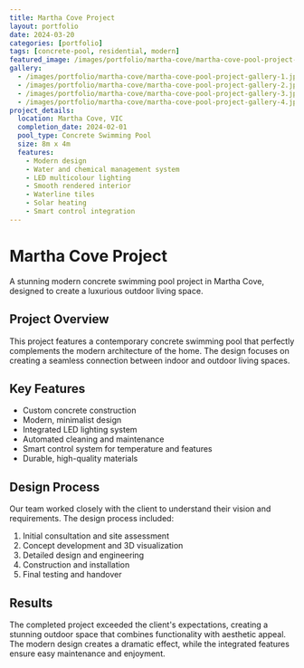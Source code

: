 ```yaml
---
title: Martha Cove Project
layout: portfolio
date: 2024-03-20
categories: [portfolio]
tags: [concrete-pool, residential, modern]
featured_image: /images/portfolio/martha-cove/martha-cove-pool-project-main.jpg
gallery:
  - /images/portfolio/martha-cove/martha-cove-pool-project-gallery-1.jpg
  - /images/portfolio/martha-cove/martha-cove-pool-project-gallery-2.jpg
  - /images/portfolio/martha-cove/martha-cove-pool-project-gallery-3.jpg
  - /images/portfolio/martha-cove/martha-cove-pool-project-gallery-4.jpg
project_details:
  location: Martha Cove, VIC
  completion_date: 2024-02-01
  pool_type: Concrete Swimming Pool
  size: 8m x 4m
  features:
    - Modern design
    - Water and chemical management system
    - LED multicolour lighting
    - Smooth rendered interior
    - Waterline tiles
    - Solar heating
    - Smart control integration
---
```


# Martha Cove Project

A stunning modern concrete swimming pool project in Martha Cove, designed to create a luxurious outdoor living space.

## Project Overview

This project features a contemporary concrete swimming pool that perfectly complements the modern architecture of the home. The design focuses on creating a seamless connection between indoor and outdoor living spaces.

## Key Features

- Custom concrete construction
- Modern, minimalist design
- Integrated LED lighting system
- Automated cleaning and maintenance
- Smart control system for temperature and features
- Durable, high-quality materials

## Design Process

Our team worked closely with the client to understand their vision and requirements. The design process included:

1. Initial consultation and site assessment
2. Concept development and 3D visualization
3. Detailed design and engineering
4. Construction and installation
5. Final testing and handover

## Results

The completed project exceeded the client's expectations, creating a stunning outdoor space that combines functionality with aesthetic appeal. The modern design creates a dramatic effect, while the integrated features ensure easy maintenance and enjoyment.
